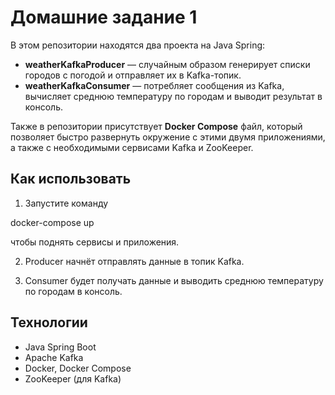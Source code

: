 # Домашние задание 1

В этом репозитории находятся два проекта на Java Spring:

- **weatherKafkaProducer** — случайным образом генерирует списки городов с погодой и отправляет их в Kafka-топик.
- **weatherKafkaConsumer** — потребляет сообщения из Kafka, вычисляет среднюю температуру по городам и выводит результат в консоль.

Также в репозитории присутствует **Docker Compose** файл, который позволяет быстро развернуть окружение с этими двумя приложениями, а также с необходимыми сервисами Kafka и ZooKeeper.

## Как использовать

1. Запустите команду 

docker-compose up

чтобы поднять сервисы и приложения.

2. Producer начнёт отправлять данные в топик Kafka.

3. Consumer будет получать данные и выводить среднюю температуру по городам в консоль.

## Технологии

- Java Spring Boot
- Apache Kafka
- Docker, Docker Compose
- ZooKeeper (для Kafka)
